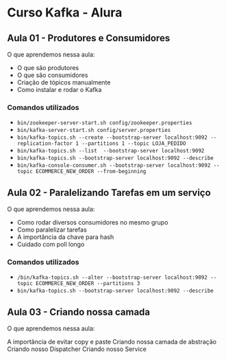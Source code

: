 # Curso Kafka - Alura

## Aula 01 - Produtores e Consumidores

O que aprendemos nessa aula:

- O que são produtores
- O que são consumidores
- Criação de tópicos manualmente
- Como instalar e rodar o Kafka

### Comandos utilizados 

- `bin/zookeeper-server-start.sh config/zookeeper.properties`
- `bin/kafka-server-start.sh config/server.properties` 
- `bin/kafka-topics.sh --create --bootstrap-server localhost:9092 --replication-factor 1 --partitions 1 --topic LOJA_PEDIDO`
- `bin/kafka-topics.sh --list  --bootstrap-server localhost:9092`
- `bin/kafka-topics.sh --bootstrap-server localhost:9092 --describe`
- `bin/kafka-console-consumer.sh --bootstrap-server localhost:9092 --topic ECOMMERCE_NEW_ORDER --from-beginning`

## Aula 02 - Paralelizando Tarefas em um serviço

O que aprendemos nessa aula:

- Como rodar diversos consumidores no mesmo grupo
- Como paralelizar tarefas
- A importância da chave para hash
- Cuidado com poll longo

### Comandos utilizados

- `/bin/kafka-topics.sh --alter --bootstrap-server localhost:9092 --topic ECOMMERCE_NEW_ORDER --partitions 3`
- `bin/kafka-topics.sh --bootstrap-server localhost:9092 --describe`


## Aula 03 - Criando nossa camada

O que aprendemos nessa aula:

A importância de evitar copy e paste
Criando nossa camada de abstração
Criando nosso Dispatcher
Criando nosso Service

